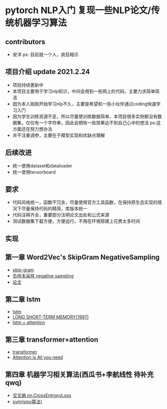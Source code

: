 # pytorch NLP入门  复现一些NLP论文/传统机器学习算法

## contributors
- 安洋  ps: 目前就一个人，疯狂暗示

## 项目介绍 update 2021.2.24
- 项目持续更新中
- 本项目主要用于学习nlp知识，中间会用到一些网上的代码，主要力求简单简洁
- 因为本人刚刚开始学习nlp不久，主要是希望和一些小伙伴通过coding快速学习入门
- 因为学生训练资源不足，所以尽量使训练数据简单，本项目很多实例都没有数据集，仅仅有一个字符串，因此会牺牲一些效果达不到自己心中的想法 ps:这方面还在努力想办法
- 并不注重调参，主要在于模型实现和优缺点理解

## 后续改进
- 统一使用dataset和dataloader
- 统一使用tensorboard

## 要求
- 代码风格统一，函数不冗余，尽量使用官方工具函数，在保持原生态实现的情况下尽量保持代码的精简，库版本统一
- 代码注释齐全，重要部分注明论文出处和公式来源
- 测试数据集下载方便，方便运行，不用在环境搭建上花费太多时间

## 实现

## 第一章 Word2Vec's SkipGram NegativeSampling
- [skip-gram](https://github.com/ssw-nlp-study-group/nlp_study/blob/main/nlp/word2vec_skip_gram.py)
- [负样本采样 negative sampling](https://github.com/ssw-nlp-study-group/nlp_study/blob/main/nlp/word2vec_negative_sampling.py) 	
 - [论文](https://proceedings.neurips.cc/paper/2013/file/9aa42b31882ec039965f3c4923ce901b-Paper.pdf)
## 第二章 lstm
- [lstm](https://github.com/ssw-nlp-study-group/nlp_study/blob/main/nlp/lstm.py)  
 - [LONG SHORT-TERM MEMORY(1997)](https://www.bioinf.jku.at/publications/older/2604.pdf)
- [lstm + attention](https://github.com/ssw-nlp-study-group/nlp_study/blob/main/nlp/lstm_with_attention.py)
## 第三章 transformer+attention
- [transformer](https://github.com/ssw-nlp-study-group/nlp_study/blob/main/nlp/transformer.py)
 - [Attention is All you need](https://arxiv.org/pdf/1706.03762.pdf)
## 第四章 机器学习相关算法(西瓜书+李航线性 待补充 qwq)
- [交叉熵 nn.CrossEntropyLoss](https://github.com/ssw-nlp-study-group/nlp_study/blob/main/machine_learning/cross_entropyloss.py)
- [svm(smo算法)](https://github.com/ssw-nlp-study-group/nlp_study/blob/main/machine_learning/svm.py)
